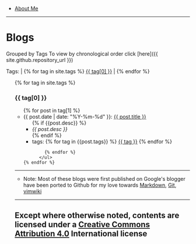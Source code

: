 * [About Me](aboutMe)
---

# Blogs

Grouped by Tags To view by chronological order click [here]({{ site.github.repository_url }})

<p>
Tags: |
{% for tag in site.tags %}
<a href="{{ site.github.repository_url }}/tags#{{ tag[0] }}">{{ tag[0] }}</a>
|
{% endfor %}
</p>

<ul>
    {% for tag in site.tags %}
          <span id="{{ tag[0] }}"><h3>{{ tag[0] }}</h3> </span>
		  <ul>
			{% for post in tag[1] %}
			  <li>{{ post.date | date: "%Y-%m-%d" }}: <a href="{{ site.github.repository_url }}{{ post.url }}">{{ post.title }}</a>
              <ul>
                {% if {{post.desc}} %}
                    <li> <em> {{ post.desc }} </em></li>
                {% endif %}
                <li> tags:
                {% for tag in {{post.tags}} %}
                    <a href="tags#{{ tag }}">{{ tag }}</a>
                {% endfor %}
                </li>
              </ul>
              </li>

			{% endfor %}
		  </ul>
	{% endfor %}
</ul>

---

* Note: Most of these blogs were first published on Google's blogger have been ported
  to Github for my love towards
  [Markdown](https://daringfireball.net/projects/markdown/),
  [Git](https://git-scm.com/), [vimwiki](https://vimwiki.github.io/)

---
Except where otherwise noted, contents are licensed under a [Creative Commons
Attribution 4.0](https://creativecommons.org/licenses/by/4.0/) International
license
----

